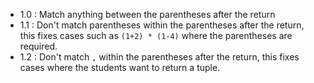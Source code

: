 - 1.0 : Match anything between the parentheses after the return
- 1.1 : Don't match parentheses within the parentheses after the return, this fixes cases such as `(1+2) * (1-4)` where the parentheses are required.
- 1.2 : Don't match `,` within the parentheses after the return, this fixes cases where the students want to return a tuple.
